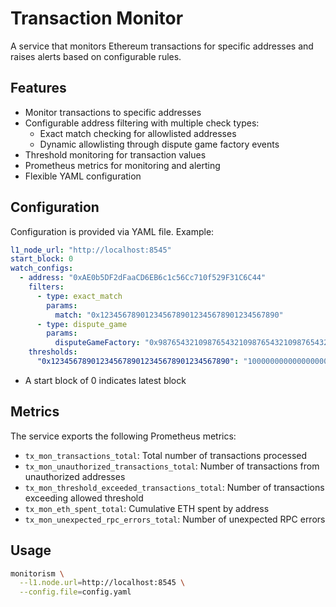 # Transaction Monitor

A service that monitors Ethereum transactions for specific addresses and raises alerts based on configurable rules.

## Features

- Monitor transactions to specific addresses
- Configurable address filtering with multiple check types:
  - Exact match checking for allowlisted addresses
  - Dynamic allowlisting through dispute game factory events
- Threshold monitoring for transaction values
- Prometheus metrics for monitoring and alerting
- Flexible YAML configuration

## Configuration

Configuration is provided via YAML file. Example:

```yaml
l1_node_url: "http://localhost:8545"
start_block: 0
watch_configs:
  - address: "0xAE0b5DF2dFaaCD6EB6c1c56Cc710f529F31C6C44"
    filters:
      - type: exact_match
        params:
          match: "0x1234567890123456789012345678901234567890"
      - type: dispute_game
        params:
          disputeGameFactory: "0x9876543210987654321098765432109876543210"
    thresholds:
      "0x1234567890123456789012345678901234567890": "1000000000000000000"
```

* A start block of 0 indicates latest block

## Metrics

The service exports the following Prometheus metrics:

- `tx_mon_transactions_total`: Total number of transactions processed
- `tx_mon_unauthorized_transactions_total`: Number of transactions from unauthorized addresses
- `tx_mon_threshold_exceeded_transactions_total`: Number of transactions exceeding allowed threshold
- `tx_mon_eth_spent_total`: Cumulative ETH spent by address
- `tx_mon_unexpected_rpc_errors_total`: Number of unexpected RPC errors

## Usage

```bash
monitorism \
  --l1.node.url=http://localhost:8545 \
  --config.file=config.yaml
```

